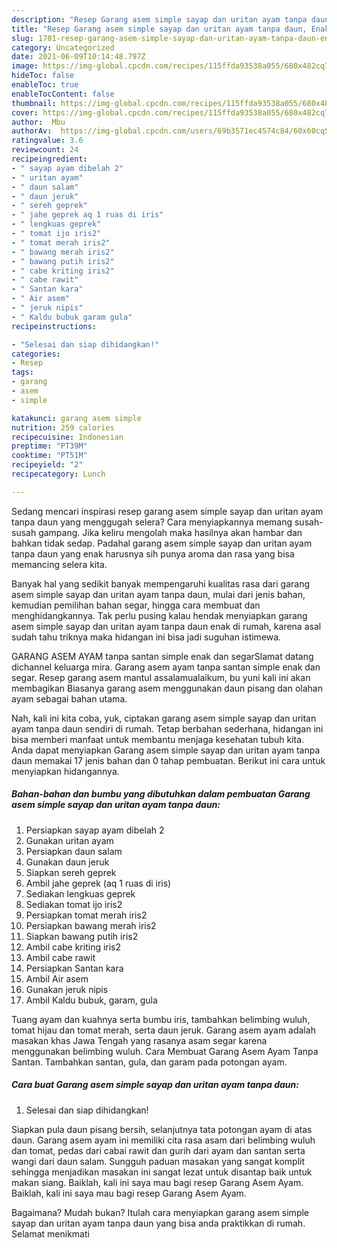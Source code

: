 ```yaml
---
description: "Resep Garang asem simple sayap dan uritan ayam tanpa daun, Enak Banget"
title: "Resep Garang asem simple sayap dan uritan ayam tanpa daun, Enak Banget"
slug: 1701-resep-garang-asem-simple-sayap-dan-uritan-ayam-tanpa-daun-enak-banget
category: Uncategorized
date: 2021-06-09T10:14:48.797Z
image: https://img-global.cpcdn.com/recipes/115ffda93538a055/680x482cq70/garang-asem-simple-sayap-dan-uritan-ayam-tanpa-daun-foto-resep-utama.jpg
hideToc: false
enableToc: true
enableTocContent: false
thumbnail: https://img-global.cpcdn.com/recipes/115ffda93538a055/680x482cq70/garang-asem-simple-sayap-dan-uritan-ayam-tanpa-daun-foto-resep-utama.jpg
cover: https://img-global.cpcdn.com/recipes/115ffda93538a055/680x482cq70/garang-asem-simple-sayap-dan-uritan-ayam-tanpa-daun-foto-resep-utama.jpg
author:  Mbu
authorAv:  https://img-global.cpcdn.com/users/69b3571ec4574c84/60x60cq50/avatar.jpg
ratingvalue: 3.6
reviewcount: 24
recipeingredient:
- " sayap ayam dibelah 2"
- " uritan ayam"
- " daun salam"
- " daun jeruk"
- " sereh geprek"
- " jahe geprek aq 1 ruas di iris"
- " lengkuas geprek"
- " tomat ijo iris2"
- " tomat merah iris2"
- " bawang merah iris2"
- " bawang putih iris2"
- " cabe kriting iris2"
- " cabe rawit"
- " Santan kara"
- " Air asem"
- " jeruk nipis"
- " Kaldu bubuk garam gula"
recipeinstructions:

- "Selesai dan siap dihidangkan!"
categories:
- Resep
tags:
- garang
- asem
- simple

katakunci: garang asem simple 
nutrition: 259 calories
recipecuisine: Indonesian
preptime: "PT39M"
cooktime: "PT51M"
recipeyield: "2"
recipecategory: Lunch

---
```



Sedang mencari inspirasi resep garang asem simple sayap dan uritan ayam tanpa daun yang menggugah selera? Cara menyiapkannya memang susah-susah gampang. Jika keliru mengolah maka hasilnya akan hambar dan bahkan tidak sedap. Padahal garang asem simple sayap dan uritan ayam tanpa daun yang enak harusnya sih punya aroma dan rasa yang bisa memancing selera kita.


Banyak hal yang sedikit banyak mempengaruhi kualitas rasa dari garang asem simple sayap dan uritan ayam tanpa daun, mulai dari jenis bahan, kemudian pemilihan bahan segar, hingga cara membuat dan menghidangkannya. Tak perlu pusing kalau hendak menyiapkan garang asem simple sayap dan uritan ayam tanpa daun enak di rumah, karena asal sudah tahu triknya maka hidangan ini bisa jadi suguhan istimewa.

GARANG ASEM AYAM tanpa santan simple enak dan segarSlamat datang dichannel keluarga mira. Garang asem ayam tanpa santan simple enak dan segar. Resep garang asem mantul assalamualaikum, bu yuni kali ini akan membagikan Biasanya garang asem menggunakan daun pisang dan olahan ayam sebagai bahan utama.


Nah, kali ini kita coba, yuk, ciptakan garang asem simple sayap dan uritan ayam tanpa daun sendiri di rumah. Tetap berbahan sederhana, hidangan ini bisa memberi manfaat untuk membantu menjaga kesehatan tubuh kita. Anda dapat menyiapkan Garang asem simple sayap dan uritan ayam tanpa daun memakai 17 jenis bahan dan 0 tahap pembuatan. Berikut ini cara untuk menyiapkan hidangannya.

<!--inarticleads1-->

##### Bahan-bahan dan bumbu yang dibutuhkan dalam pembuatan Garang asem simple sayap dan uritan ayam tanpa daun:

1. Persiapkan  sayap ayam dibelah 2
1. Gunakan  uritan ayam
1. Persiapkan  daun salam
1. Gunakan  daun jeruk
1. Siapkan  sereh geprek
1. Ambil  jahe geprek (aq 1 ruas di iris)
1. Sediakan  lengkuas geprek
1. Sediakan  tomat ijo iris2
1. Persiapkan  tomat merah iris2
1. Persiapkan  bawang merah iris2
1. Siapkan  bawang putih iris2
1. Ambil  cabe kriting iris2
1. Ambil  cabe rawit
1. Persiapkan  Santan kara
1. Ambil  Air asem
1. Gunakan  jeruk nipis
1. Ambil  Kaldu bubuk, garam, gula


Tuang ayam dan kuahnya serta bumbu iris, tambahkan belimbing wuluh, tomat hijau dan tomat merah, serta daun jeruk. Garang asem ayam adalah masakan khas Jawa Tengah yang rasanya asam segar karena menggunakan belimbing wuluh. Cara Membuat Garang Asem Ayam Tanpa Santan. Tambahkan santan, gula, dan garam pada potongan ayam. 

<!--inarticleads2-->

##### Cara buat Garang asem simple sayap dan uritan ayam tanpa daun:


1. Selesai dan siap dihidangkan!

Siapkan pula daun pisang bersih, selanjutnya tata potongan ayam di atas daun. Garang asem ayam ini memiliki cita rasa asam dari belimbing wuluh dan tomat, pedas dari cabai rawit dan gurih dari ayam dan santan serta wangi dari daun salam. Sungguh paduan masakan yang sangat komplit sehingga menjadikan masakan ini sangat lezat untuk disantap baik untuk makan siang. Baiklah, kali ini saya mau bagi resep Garang Asem Ayam. Baiklah, kali ini saya mau bagi resep Garang Asem Ayam. 

Bagaimana? Mudah bukan? Itulah cara menyiapkan garang asem simple sayap dan uritan ayam tanpa daun yang bisa anda praktikkan di rumah. Selamat menikmati
